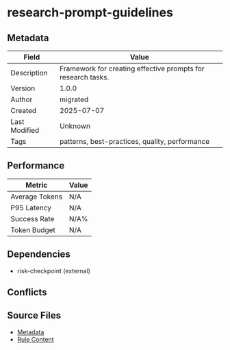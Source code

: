 # research-prompt-guidelines

## Metadata

| Field | Value |
|-------|-------|
| Description | Framework for creating effective prompts for research tasks. |
| Version | 1.0.0 |
| Author | migrated |
| Created | 2025-07-07 |
| Last Modified | Unknown |
| Tags | patterns, best-practices, quality, performance |

## Performance

| Metric | Value |
|--------|-------|
| Average Tokens | N/A |
| P95 Latency | N/A |
| Success Rate | N/A% |
| Token Budget | N/A |

## Dependencies

- risk-checkpoint (external)

## Conflicts


## Source Files

- [Metadata](400-patterns/research-prompt-guidelines.yaml)
- [Rule Content](400-patterns/research-prompt-guidelines.mdc)